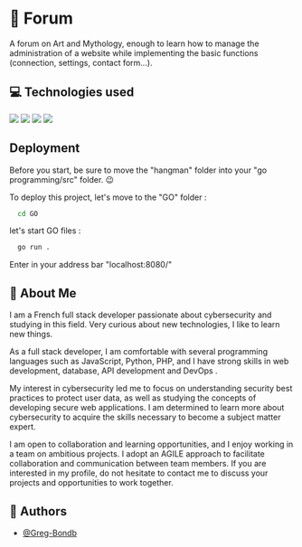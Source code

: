 # 📢 Forum

A forum on Art and Mythology, enough to learn how to manage the administration of a website while implementing the basic functions (connection, settings, contact form...).

## 💻 Technologies used
<div>
  <img src="https://img.shields.io/badge/Go-00ADD8?style=for-the-badge&logo=go&logoColor=white">
  <img src="https://img.shields.io/badge/HTML5-E34F26?style=for-the-badge&logo=html5&logoColor=white">
  <img src="https://img.shields.io/badge/CSS3-1572B6?style=for-the-badge&logo=css3&logoColor=white">
  <img src="https://img.shields.io/badge/JavaScript-F7DF1E?style=for-the-badge&logo=javascript&logoColor=black">
</div>

## Deployment

Before you start, be sure to move the "hangman" folder into your "go programming/src" folder. 😉

To deploy this project, let's move to the "GO" folder :

```bash
  cd GO
```

let's start GO files :

```bash
  go run .
```

Enter in your address bar "localhost:8080/"
## 🚀 About Me
I am a French full stack developer passionate about cybersecurity and studying in this field. Very curious about new technologies, I like to learn new things.

As a full stack developer, I am comfortable with several programming languages such as JavaScript, Python, PHP, and I have strong skills in web development, database, API development and DevOps .

My interest in cybersecurity led me to focus on understanding security best practices to protect user data, as well as studying the concepts of developing secure web applications. I am determined to learn more about cybersecurity to acquire the skills necessary to become a subject matter expert.

I am open to collaboration and learning opportunities, and I enjoy working in a team on ambitious projects. I adopt an AGILE approach to facilitate collaboration and communication between team members. If you are interested in my profile, do not hesitate to contact me to discuss your projects and opportunities to work together.

## 📘 Authors

- [@Greg-Bondb](https://github.com/Greg-Bondb)
